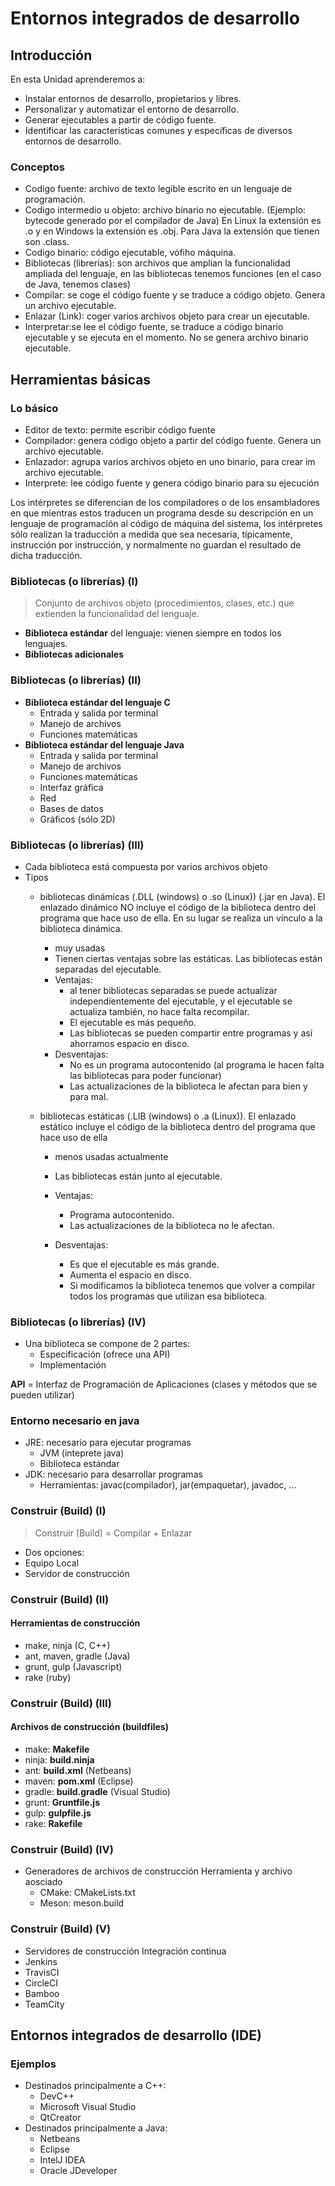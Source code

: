 # Entornos integrados de desarrollo


## Introducción


En esta Unidad aprenderemos a:

- Instalar entornos de desarrollo, propietarios y libres.
- Personalizar y automatizar el entorno de desarrollo.
- Generar ejecutables a partir de código fuente.
- Identificar las características comunes y específicas de diversos entornos de desarrollo.


### Conceptos

- Codigo fuente: archivo de texto legible escrito en un lenguaje de programación. 
- Codigo intermedio u objeto: archivo binario no ejecutable. (Ejemplo: bytecode generado por el compilador de Java)
  En Linux la extensión es .o  y en Windows la extensión es .obj. Para Java la extensión que tienen son .class.
- Codigo binario: código ejecutable, vófiho máquina.
- Bibliotecas (librerías): son archivos que amplian la funcionalidad ampliada del lenguaje, en las bibliotecas tenemos funciones (en el caso de Java, tenemos clases)
- Compilar: se coge el código fuente y se traduce a código objeto. Genera un archivo ejecutable.
- Enlazar (Link): coger varios archivos objeto para crear un ejecutable.
- Interpretar:se lee el código fuente, se traduce a código binario ejecutable y se ejecuta en el momento. No se genera archivo binario ejecutable.



## Herramientas básicas


### Lo básico

- Editor de texto: permite escribir código fuente
- Compilador: genera código objeto a partir del código fuente. Genera un archivo ejecutable.
- Enlazador: agrupa varios archivos objeto en uno binario, para crear im archivo ejecutable.
- Interprete: lee código fuente y genera código binario para su ejecución

Los intérpretes se diferencian de los compiladores o de los ensambladores en que mientras estos traducen un programa desde su descripción en un lenguaje de programación al código de máquina del sistema, los intérpretes sólo realizan la traducción a medida que sea necesaria, típicamente, instrucción por instrucción, y normalmente no guardan el resultado de dicha traducción.


### Bibliotecas (o librerías) (I)

> Conjunto de archivos objeto  (procedimientos, clases, etc.) que extienden la funcionalidad del lenguaje.

- __Biblioteca estándar__ del lenguaje: vienen siempre en todos los lenguajes.
- __Bibliotecas adicionales__


### Bibliotecas (o librerías) (II)

- __Biblioteca estándar del lenguaje C__
  - Entrada y salida por terminal
  - Manejo de archivos
  - Funciones matemáticas
- __Biblioteca estándar del lenguaje Java__
  - Entrada y salida por terminal
  - Manejo de archivos
  - Funciones matemáticas
  - Interfaz gráfica 
  - Red
  - Bases de datos
  - Gráficos (sólo 2D)


### Bibliotecas (o librerías) (III)

- Cada biblioteca está compuesta por varios archivos objeto
- Tipos
  - bibliotecas dinámicas (.DLL (windows) o .so (Linux)) (.jar en Java). El enlazado dinámico NO incluye el código de la biblioteca dentro del programa que hace uso de ella. En su lugar se realiza un vínculo a la biblioteca dinámica.
    - muy usadas
    - Tienen ciertas ventajas sobre las estáticas. Las bibliotecas están separadas del ejecutable.
    - Ventajas: 
        - al tener bibliotecas separadas se puede actualizar independientemente del ejecutable, y el ejecutable se actualiza también, no hace       falta recompilar.
        - El ejecutable es más pequeño.
        - Las bibliotecas se pueden compartir entre programas y así ahorramos espacio en disco.
    - Desventajas:
        - No es un programa autocontenido (al programa le hacen falta las bibliotecas para poder funcionar)
        - Las actualizaciones de la biblioteca le afectan para bien y para mal.
    
  - bibliotecas estáticas (.LIB (windows) o .a (Linux)).  El enlazado estático incluye el código de la biblioteca dentro del programa que hace uso de ella
    - menos usadas actualmente
    - Las bibliotecas están junto al ejecutable.
    - Ventajas: 
        - Programa autocontenido.
        - Las actualizaciones de la biblioteca no le afectan.
    
    - Desventajas:
        - Es que el ejecutable es más grande. 
        - Aumenta el espacio en disco. 
        - Si modificamos la biblioteca tenemos que volver a compilar todos los programas que utilizan esa biblioteca.
     
   


### Bibliotecas (o librerías) (IV)

- Una biblioteca se compone de 2 partes:
  - Especificación (ofrece una API)
  - Implementación 

__API__ = Interfaz de Programación de Aplicaciones (clases y métodos que se pueden utilizar)


### Entorno necesario en java

- JRE: necesario para ejecutar programas
  - JVM (inteprete java)
  - Biblioteca estándar
- JDK: necesario para desarrollar programas
  - Herramientas: javac(compilador), jar(empaquetar), javadoc, ...


### Construir (Build) (I) 

> Construir (Build) = Compilar + Enlazar

- Dos opciones:
 - Equipo Local
 - Servidor de construcción


### Construir (Build) (II) 
#### __Herramientas de construcción__

  - make, ninja (C, C++)
  - ant, maven, gradle (Java)
  - grunt, gulp (Javascript)
  - rake (ruby)


### Construir (Build) (III) 
#### __Archivos de construcción (buildfiles)__

  - make: __Makefile__
  - ninja: __build.ninja__
  - ant: __build.xml__ (Netbeans)
  - maven: __pom.xml__ (Eclipse)
  - gradle: __build.gradle__ (Visual Studio)
  - grunt: __Gruntfile.js__
  - gulp: __gulpfile.js__
  - rake: __Rakefile__


### Construir (Build) (IV) 

- Generadores de archivos de construcción
  Herramienta y archivo aosciado
  - CMake: CMakeLists.txt
  - Meson: meson.build  


### Construir (Build) (V) 

 - Servidores de construcción
  Integración continua
  - Jenkins 
  - TravisCI
  - CircleCI
  - Bamboo
  - TeamCity



## Entornos integrados de desarrollo (IDE)


### Ejemplos

- Destinados principalmente a C++:
  - DevC++
  - Microsoft Visual Studio
  - QtCreator
- Destinados principalmente a Java:
  - Netbeans
  - Eclipse
  - IntelJ IDEA
  - Oracle JDeveloper

 

